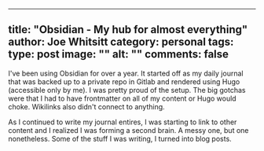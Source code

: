 
---
title: "Obsidian - My hub for almost everything"
author: Joe Whitsitt
category: personal
tags: 
type: post
image: ""
alt: ""
comments: false
---

I've been using Obsidian for over a year. It started off as my daily journal that was backed up to a private repo in Gitlab and rendered using Hugo (accessible only by me). I was pretty proud of the setup. The big gotchas were that I had to have frontmatter on all of my content or Hugo would choke. Wikilinks also didn't connect to anything.

As I continued to write my journal entires, I was starting to link to other content and I realized I was forming a second brain. A messy one, but one nonetheless. Some of the stuff I was writing, I turned into blog posts. 
